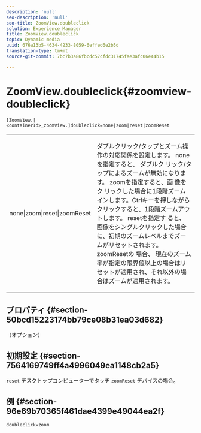```yaml
---
description: 'null'
seo-description: 'null'
seo-title: ZoomView.doubleclick
solution: Experience Manager
title: ZoomView.doubleclick
topic: Dynamic media
uuid: 676a13b5-4634-4233-8059-6effed6e2b5d
translation-type: tm+mt
source-git-commit: 7bc7b3a86fbcdc57cfdc31745fae3afc06e44b15

---
```



# ZoomView.doubleclick{#zoomview-doubleclick}

`[ZoomView.|<containerId>_zoomView.]doubleclick=none|zoom|reset|zoomReset`

<table id="table_E314540D347D47699C04EB80D20C0721"> 
 <tbody> 
  <tr> 
   <td colname="col1"> <p> <span class="codeph"> none|zoom|reset|zoomReset </span> </p> </td> 
   <td colname="col2"> <p> ダブルクリック/タップとズーム操作の対応関係を設定します。 noneを指定すると、 <span class="codeph"> ダブルク </span> リック/タップによるズームが無効になります。 zoomを指定すると、画 <span class="codeph"> 像をク </span> リックした場合に1段階ズームインします。Ctrlキーを押しながらクリックすると、1段階ズームアウトします。 resetを指定す <span class="codeph"> ると、 </span> 画像をシングルクリックした場合に、初期のズームレベルまでズームがリセットされます。 zoomResetの <span class="codeph"> 場合、 </span>現在のズーム率が指定の限界値以上の場合はリセットが適用され、それ以外の場合はズームが適用されます。 </p> </td> 
  </tr> 
 </tbody> 
</table>

## プロパティ {#section-50bcd15223174bb79ce08b31ea03d682}

（オプション）

## 初期設定 {#section-7564169749ff4a4996049ea1148cb2a5}

`reset` デスクトップコンピューターでタッチ `zoomReset` デバイスの場合。

## 例 {#section-96e69b70365f461dae4399e49044ea2f}

`doubleclick=zoom`
